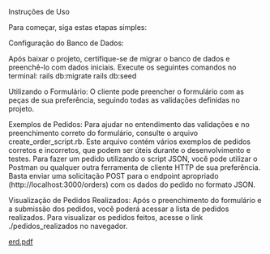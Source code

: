 Instruções de Uso

Para começar, siga estas etapas simples:

Configuração do Banco de Dados:

Após baixar o projeto, certifique-se de migrar o banco de dados e preenchê-lo com dados iniciais. Execute os seguintes comandos no terminal:
rails db:migrate
rails db:seed

Utilizando o Formulário:
O cliente pode preencher o formulário com as peças de sua preferência, seguindo todas as validações definidas no projeto.

Exemplos de Pedidos:
Para ajudar no entendimento das validações e no preenchimento correto do formulário, consulte o arquivo create_order_script.rb. 
Este arquivo contém vários exemplos de pedidos corretos e incorretos, que podem ser úteis durante o desenvolvimento e testes.
Para fazer um pedido utilizando o script JSON, você pode utilizar o Postman ou qualquer outra ferramenta de cliente HTTP de sua preferência. 
Basta enviar uma solicitação POST para o endpoint apropriado (http://localhost:3000/orders) com os dados do pedido no formato JSON.

Visualização de Pedidos Realizados:
Após o preenchimento do formulário e a submissão dos pedidos, você poderá acessar a lista de pedidos realizados.
Para visualizar os pedidos feitos, acesse o link ./pedidos_realizados no navegador.

[erd.pdf](https://github.com/YagoCabral/devise_informatica/files/15093837/erd.pdf)
